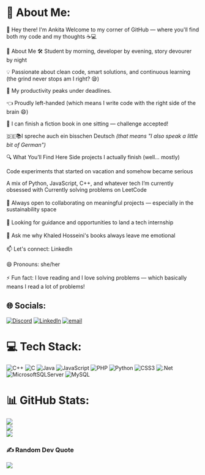 # 💫 About Me:
👋 Hey there! I'm Ankita
Welcome to my corner of GitHub — where you'll find both my code and my thoughts ☕💻

🧠 About Me
🛠️ Student by morning, developer by evening, story devourer by night

💡 Passionate about clean code, smart solutions, and continuous learning (the grind never stops am I right? 😪)

🎯 My productivity peaks under deadlines.

👈 Proudly left-handed (which means I write code with the right side of the brain 😄)

📖 I can finish a fiction book in one sitting — challenge accepted!

🇩🇪📚I spreche auch ein bisschen Deutsch *(that means "I also speak a little bit of German")*

🔍 What You’ll Find Here
Side projects I actually finish (well… mostly)

Code experiments that started on vacation and somehow became serious

A mix of Python, JavaScript, C++, and whatever tech I’m currently obsessed with
 Currently solving problems on LeetCode<br><br>👯 Always open to collaborating on meaningful projects — especially in the sustainability space<br><br>🤝 Looking for guidance and opportunities to land a tech internship<br><br>💬 Ask me why Khaled Hosseini's books always leave me emotional<br><br>📫 Let's connect: LinkedIn <br><br>😄 Pronouns: she/her<br><br>⚡ Fun fact: I love reading and I love solving problems — which basically means I read a lot of problems!


## 🌐 Socials:
[![Discord](https://img.shields.io/badge/Discord-%237289DA.svg?logo=discord&logoColor=white)](https://discord.gg/clawsandquips) [![LinkedIn](https://img.shields.io/badge/LinkedIn-%230077B5.svg?logo=linkedin&logoColor=white)](https://linkedin.com/in/https://www.linkedin.com/in/ankita-singh-938a4625b) [![email](https://img.shields.io/badge/Email-D14836?logo=gmail&logoColor=white)](mailto:as10090174@gmail.com) 

# 💻 Tech Stack:
![C++](https://img.shields.io/badge/c++-%2300599C.svg?style=for-the-badge&logo=c%2B%2B&logoColor=white) ![C](https://img.shields.io/badge/c-%2300599C.svg?style=for-the-badge&logo=c&logoColor=white) ![Java](https://img.shields.io/badge/java-%23ED8B00.svg?style=for-the-badge&logo=openjdk&logoColor=white) ![JavaScript](https://img.shields.io/badge/javascript-%23323330.svg?style=for-the-badge&logo=javascript&logoColor=%23F7DF1E) ![PHP](https://img.shields.io/badge/php-%23777BB4.svg?style=for-the-badge&logo=php&logoColor=white) ![Python](https://img.shields.io/badge/python-3670A0?style=for-the-badge&logo=python&logoColor=ffdd54) ![CSS3](https://img.shields.io/badge/css3-%231572B6.svg?style=for-the-badge&logo=css3&logoColor=white) ![.Net](https://img.shields.io/badge/.NET-5C2D91?style=for-the-badge&logo=.net&logoColor=white) ![MicrosoftSQLServer](https://img.shields.io/badge/Microsoft%20SQL%20Server-CC2927?style=for-the-badge&logo=microsoft%20sql%20server&logoColor=white) ![MySQL](https://img.shields.io/badge/mysql-4479A1.svg?style=for-the-badge&logo=mysql&logoColor=white)
# 📊 GitHub Stats:
![](https://github-readme-stats.vercel.app/api?username=AnkitaS99&theme=rose&hide_border=false&include_all_commits=true&count_private=true)<br/>
![](https://nirzak-streak-stats.vercel.app/?user=AnkitaS99&theme=rose&hide_border=false)<br/>
![](https://github-readme-stats.vercel.app/api/top-langs/?username=AnkitaS99&theme=rose&hide_border=false&include_all_commits=true&count_private=true&layout=compact)

### ✍️ Random Dev Quote
![](https://quotes-github-readme.vercel.app/api?type=horizontal&theme=radical)

<!-- Proudly created with GPRM ( https://gprm.itsvg.in ) -->
